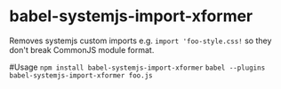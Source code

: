 # babel-systemjs-import-xformer
Removes systemjs custom imports e.g. ```import 'foo-style.css!``` so they don't break CommonJS module format.


#Usage
```npm install babel-systemjs-import-xformer```
```babel --plugins babel-systemjs-import-xformer foo.js```
